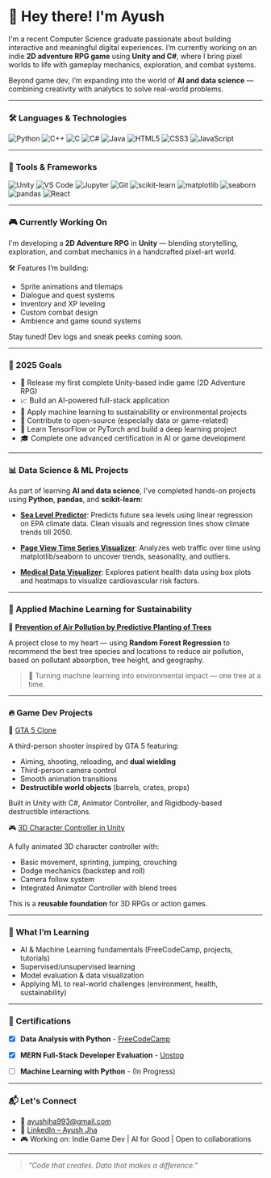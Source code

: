 # 👋 Hey there! I'm Ayush

I'm a recent Computer Science graduate passionate about building interactive and meaningful digital experiences. I’m currently working on an indie **2D adventure RPG game** using **Unity and C#**, where I bring pixel worlds to life with gameplay mechanics, exploration, and combat systems.

Beyond game dev, I’m expanding into the world of **AI and data science** — combining creativity with analytics to solve real-world problems.

---

### 🛠️ Languages & Technologies

![Python](https://img.shields.io/badge/-Python-3776AB?style=for-the-badge&logo=python&logoColor=white)
![C++](https://img.shields.io/badge/-C++-00599C?style=for-the-badge&logo=c%2b%2b&logoColor=white)
![C](https://img.shields.io/badge/-C-000000?style=for-the-badge&logo=c&logoColor=white)
![C#](https://img.shields.io/badge/-C%23-239120?style=for-the-badge&logo=c-sharp&logoColor=white)
![Java](https://img.shields.io/badge/-Java-007396?style=for-the-badge&logo=java&logoColor=white)
![HTML5](https://img.shields.io/badge/-HTML5-E34F26?style=for-the-badge&logo=html5&logoColor=white)
![CSS3](https://img.shields.io/badge/-CSS3-1572B6?style=for-the-badge&logo=css3&logoColor=white)
![JavaScript](https://img.shields.io/badge/-JavaScript-F7DF1E?style=for-the-badge&logo=javascript&logoColor=black)

---

### 🧰 Tools & Frameworks

![Unity](https://img.shields.io/badge/-Unity-000000?style=for-the-badge&logo=unity&logoColor=white)
![VS Code](https://img.shields.io/badge/-VS%20Code-007ACC?style=for-the-badge&logo=visual-studio-code&logoColor=white)
![Jupyter](https://img.shields.io/badge/-Jupyter-F37626?style=for-the-badge&logo=jupyter&logoColor=white)
![Git](https://img.shields.io/badge/-Git-F05032?style=for-the-badge&logo=git&logoColor=white)
![scikit-learn](https://img.shields.io/badge/-Scikit--Learn-F7931E?style=for-the-badge&logo=scikit-learn&logoColor=white)
![matplotlib](https://img.shields.io/badge/-Matplotlib-11557c?style=for-the-badge&logo=matplotlib&logoColor=white)
![seaborn](https://img.shields.io/badge/-Seaborn-4B8BBE?style=for-the-badge&logo=python&logoColor=white)
![pandas](https://img.shields.io/badge/-Pandas-150458?style=for-the-badge&logo=pandas&logoColor=white)
![React](https://img.shields.io/badge/-React.js-61DAFB?style=for-the-badge&logo=react&logoColor=black)


---


### 🎮 Currently Working On

I'm developing a **2D Adventure RPG** in **Unity** — blending storytelling, exploration, and combat mechanics in a handcrafted pixel-art world.

🛠️ Features I’m building:
- Sprite animations and tilemaps
- Dialogue and quest systems
- Inventory and XP leveling
- Custom combat design
- Ambience and game sound systems

Stay tuned! Dev logs and sneak peeks coming soon.

---

### 🎯 2025 Goals

- 🚀 Release my first complete Unity-based indie game (2D Adventure RPG)
- 📈 Build an AI-powered full-stack application
- 🌱 Apply machine learning to sustainability or environmental projects
- 🤝 Contribute to open-source (especially data or game-related)
- 🧠 Learn TensorFlow or PyTorch and build a deep learning project
- 🎓 Complete one advanced certification in AI or game development


---


### 📊 Data Science & ML Projects

As part of learning **AI and data science**, I’ve completed hands-on projects using **Python**, **pandas**, and **scikit-learn**:

-  [**Sea Level Predictor**](https://github.com/AyushJ30/Sea-Level-Predictor): Predicts future sea levels using linear regression on EPA climate data. Clean visuals and regression lines show climate trends till 2050.

-  [**Page View Time Series Visualizer**](https://github.com/AyushJ30/Page-View-Time-Series-Visualizer): Analyzes web traffic over time using matplotlib/seaborn to uncover trends, seasonality, and outliers.

-  [**Medical Data Visualizer**](https://github.com/AyushJ30/Medical-Data-Visualizer): Explores patient health data using box plots and heatmaps to visualize cardiovascular risk factors.

---

### 🌿 Applied Machine Learning for Sustainability

🧠 [**Prevention of Air Pollution by Predictive Planting of Trees**](https://github.com/AyushJ30/Prevention-of-Air-Polllution-by-Predictive-Planting-of-Trees)

A project close to my heart — using **Random Forest Regression** to recommend the best tree species and locations to reduce air pollution, based on pollutant absorption, tree height, and geography.

> 🌳 Turning machine learning into environmental impact — one tree at a time.

---

### 🔥 Game Dev Projects

🔫 [GTA 5 Clone](https://github.com/AyushJ30/GTA-5-Clone)

A third-person shooter inspired by GTA 5 featuring:
- Aiming, shooting, reloading, and **dual wielding**
- Third-person camera control
- Smooth animation transitions
- **Destructible world objects** (barrels, crates, props)

Built in Unity with C#, Animator Controller, and Rigidbody-based destructible interactions.


🎮 [3D Character Controller in Unity](https://github.com/AyushJ30/3D-Character-Controller-in-Unity)

A fully animated 3D character controller with:
- Basic movement, sprinting, jumping, crouching
- Dodge mechanics (backstep and roll)
- Camera follow system
- Integrated Animator Controller with blend trees

This is a **reusable foundation** for 3D RPGs or action games.

---

### 🤖 What I’m Learning

- AI & Machine Learning fundamentals (FreeCodeCamp, projects, tutorials)
- Supervised/unsupervised learning
- Model evaluation & data visualization
- Applying ML to real-world challenges (environment, health, sustainability)

---

### 📜 Certifications

- [x] **Data Analysis with Python** - [FreeCodeCamp](https://www.freecodecamp.org/certification/AyushJ30/data-analysis-with-python-v7)
- [x] **MERN Full-Stack Developer Evaluation** - [Unstop](https://unstop.com/certificate-preview/c3c12be5-cd1a-4c1c-980d-44c2b0f09ebd?utm_campaign=)
- [ ] **Machine Learning with Python** - (In Progress)


---


### 📬 Let's Connect

- 📧 ayushjha993@gmail.com  
- 🔗 [LinkedIn – Ayush Jha](www.linkedin.com/in/ayushj30)
- 🎮 Working on: Indie Game Dev | AI for Good | Open to collaborations

---

> _"Code that creates. Data that makes a difference."_  
